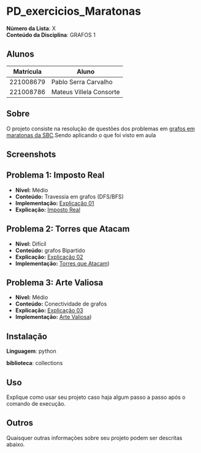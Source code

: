
# PD_exercicios_Maratonas


**Número da Lista**: X<br>
**Conteúdo da Disciplina**: GRAFOS 1

## Alunos
|Matrícula | Aluno |
| -- | -- |
| 221008679 | Pablo Serra Carvalho |
| 221008786  | Mateus Villela Consorte |

## Sobre 
O projeto consiste na resolução de questões dos problemas em [grafos em maratonas da SBC](https://github.com/Pabloserrapxx/PD_exercicios_Maratonas/blob/main/PROBLEMASMARATONAGRAFOS.pdf).Sendo aplicando o  que foi visto em aula

## Screenshots
## Problema 1: Imposto Real
- **Nível:** Médio
- **Conteúdo:** Travessia em grafos (DFS/BFS)
- **Implementação:** [Explicação 01](https://github.com/Pabloserrapxx/PD_exercicios_Maratonas/blob/main/Exercicios/Imposto%20Real.py)
- **Explicação:**  [Imposto Real](https://github.com/Pabloserrapxx/nada/blob/main/pipi.pdf)

## Problema 2: Torres que Atacam
- **Nível:** Difícil
- **Conteúdo:** grafos Bipartido
- **Explicação:** [Explicação 02](https://github.com/Pabloserrapxx/PD_exercicios_Maratonas/blob/main/Exercicios/Torres%20que%20Atacam.py)
- **Implementação:** [Torres que Atacam](https://github.com/Pabloserrapxx/nada/blob/main/torres%20que%20atacam.pdf))

## Problema 3: Arte Valiosa
- **Nível:** Médio
- **Conteúdo:** Conectividade de grafos
- **Explicação:** [Explicação 03](https://github.com/Pabloserrapxx/PD_exercicios_Maratonas/blob/main/Exercicios/Arte-valiosa.ipynb)
- **Implementação:** [Arte Valiosa](https://github.com/Pabloserrapxx/nada/blob/main/Arte-valiosa.pdf))

## Instalação 

**Linguagem**: python 

**biblioteca**: collections

## Uso 
Explique como usar seu projeto caso haja algum passo a passo após o comando de execução.

## Outros 
Quaisquer outras informações sobre seu projeto podem ser descritas abaixo.

